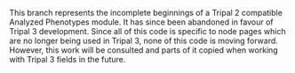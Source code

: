 
This branch represents the incomplete beginnings of a Tripal 2 compatible Analyzed Phenotypes module. It has since been abandoned in favour of Tripal 3 development. Since all of this code is specific to node pages which are no longer being used in Tripal 3, none of this code is moving forward. However, this work will be consulted and parts of it copied when working with Tripal 3 fields in the future.

